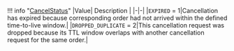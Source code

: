!!! info "[CancelStatus](/../../schemas/cancel_status)"
    |Value| Description |
    |-|-|
    |`EXPIRED` = 1|Cancellation has expired because corresponding order had not arrived within the defined time-to-live window.|
    |`DROPPED_DUPLICATE` = 2|This cancellation request was dropped because its TTL window overlaps with another cancellation request for the same order.|
